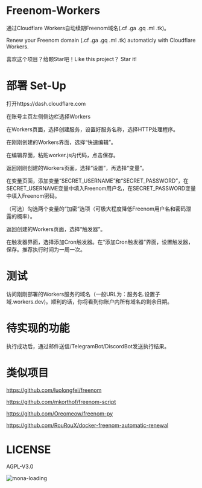 # Freenom-Workers



通过Cloudflare Workers自动续期Freenom域名(.cf .ga .gq .ml .tk)。

Renew your Freenom domain (.cf .ga .gq .ml .tk) automaticly with Cloudflare Workers.

喜欢这个项目？给颗Star吧！Like this project？ Star it!


# 部署 Set-Up

打开https://dash.cloudflare.com

在账号主页左侧侧边栏选择Workers

在Workers页面，选择创建服务，设置好服务名称，选择HTTP处理程序。

在刚刚创建的Workers界面，选择“快速编辑”。

在编辑界面，粘贴worker.js内代码，点击保存。

返回刚刚创建的Workers页面，选择“设置”，再选择“变量”。

在变量页面，添加变量“SECRET_USERNAME”和“SECRET_PASSWORD”，在SECRET_USERNAME变量中填入Freenom用户名，在SECRET_PASSWORD变量中填入Freenom密码。

（可选）勾选两个变量的“加密”选项（可极大程度降低Freenom用户名和密码泄露的概率）。

返回创建的Workers页面，选择“触发器”。

在触发器界面，选择添加Cron触发器。在“添加Cron触发器”界面，设置触发器，保存。推荐执行时间为一周一次。


# 测试

访问刚刚部署的Workers服务的域名（一般URL为：服务名.设置子域.workers.dev)。顺利的话，你将看到你账户内所有域名的剩余日期。


# 待实现的功能
执行成功后，通过邮件送信/TelegramBot/DiscordBot发送执行结果。

# 类似项目
https://github.com/luolongfei/freenom

https://github.com/mkorthof/freenom-script

https://github.com/Oreomeow/freenom-py

https://github.com/RouRouX/docker-freenom-automatic-renewal

# LICENSE
AGPL-V3.0

![mona-loading](https://github.githubassets.com/images/mona-loading-dark.gif)

